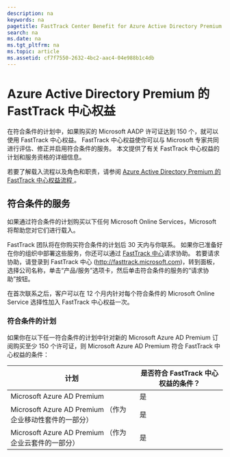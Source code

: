 ```yaml
---
description: na
keywords: na
pagetitle: FastTrack Center Benefit for Azure Active Directory Premium
search: na
ms.date: na
ms.tgt_pltfrm: na
ms.topic: article
ms.assetid: cf7f7550-2632-4bc2-aac4-04e988b1c4db
---
```

# Azure Active Directory Premium 的 FastTrack 中心权益
在符合条件的计划中，如果购买的 Microsoft AADP 许可证达到 150 个，就可以使用 FastTrack 中心权益。 FastTrack 中心权益使你可以与 Microsoft 专家共同进行评估、修正并启用符合条件的服务。 本文提供了有关 FastTrack 中心权益的计划和服务资格的详细信息。

若要了解载入流程以及角色和职责，请参阅 [Azure Active Directory Premium 的 FastTrack 中心权益流程 ](../Topic/FastTrack_Center_Benefit_Process_for_Azure_Active_Directory_Premium_.md)。

## 符合条件的服务
如果通过符合条件的计划购买以下任何 Microsoft Online Services，Microsoft 将帮助您对它们进行载入。

FastTrack 团队将在你购买符合条件的计划后 30 天内与你联系。 如果你已准备好在你的组织中部署这些服务，你还可以通过 [FastTrack 中心](http://fasttrack.microsoft.com/)请求协助。 若要请求协助，请登录到 FastTrack 中心 (http://fasttrack.microsoft.com)，转到面板，选择公司名称，单击“产品/服务”选项卡，然后单击符合条件的服务的“请求协助”按钮。

在首次联系之后，客户可以在 12 个月内针对每个符合条件的 Microsoft Online Service 选择性加入 FastTrack 中心权益一次。

### 符合条件的计划
如果你在以下任一符合条件的计划中针对新的 Microsoft Azure AD Premium 订阅购买至少 150 个许可证，则 Microsoft Azure AD Premium 符合 FastTrack 中心权益的条件：

|计划|是否符合 FastTrack 中心权益的条件？|
|------|---------------------------|
|Microsoft Azure AD Premium|是|
|Microsoft Azure AD Premium （作为企业移动性套件的一部分）|是|
|Microsoft Azure AD Premium （作为企业云套件的一部分）|是|
